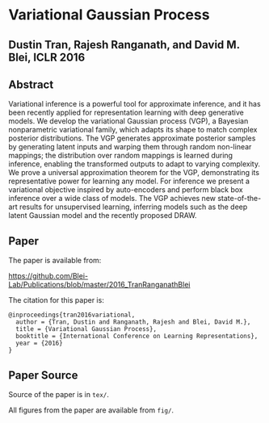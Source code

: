 # Variational Gaussian Process
## Dustin Tran, Rajesh Ranganath, and David M. Blei, ICLR 2016

Abstract
--------

Variational inference is a powerful tool for approximate inference, and it has been recently applied for representation learning with deep generative models. We develop the variational Gaussian process (VGP), a Bayesian nonparametric variational family, which adapts its shape to match complex posterior distributions. The VGP generates approximate posterior samples by generating latent inputs and warping them through random non-linear mappings; the distribution over random mappings is learned during inference, enabling the transformed outputs to adapt to varying complexity. We prove a universal approximation theorem for the VGP, demonstrating its representative power for learning any model. For inference we present a variational objective inspired by auto-encoders and perform black box inference over a wide class of models. The VGP achieves new state-of-the-art results for unsupervised learning, inferring models such as the deep latent Gaussian model and the recently proposed DRAW.

Paper
-----

The paper is available from:

https://github.com/Blei-Lab/Publications/blob/master/2016_TranRanganathBlei

The citation for this paper is:

```
@inproceedings{tran2016variational,
  author = {Tran, Dustin and Ranganath, Rajesh and Blei, David M.},
  title = {Variational Gaussian Process},
  booktitle = {International Conference on Learning Representations},
  year = {2016}
}
```

Paper Source
------------

Source of the paper is in `tex/`.

All figures from the paper are available from `fig/`.
